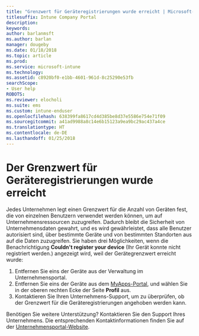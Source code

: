 ```yaml
---
title: "Grenzwert für Geräteregistrierungen wurde erreicht | Microsoft-Dokumentation"
titlesuffix: Intune Company Portal
description: 
keywords: 
author: barlanmsft
ms.author: barlan
manager: dougeby
ms.date: 01/18/2018
ms.topic: article
ms.prod: 
ms.service: microsoft-intune
ms.technology: 
ms.assetid: c8920bf0-e1bb-4601-961d-8c25290e53fb
searchScope:
- User help
ROBOTS: 
ms.reviewer: elocholi
ms.suite: ems
ms.custom: intune-enduser
ms.openlocfilehash: 638399fa8617cd4d385be8d37e5586e754e71f09
ms.sourcegitcommit: a41ad9988a8c14e6b15123a9ea9bc29ac437a4ce
ms.translationtype: HT
ms.contentlocale: de-DE
ms.lasthandoff: 01/25/2018
---
```

# <a name="the-limit-of-devices-you-can-register-has-been-reached"></a>Der Grenzwert für Geräteregistrierungen wurde erreicht

Jedes Unternehmen legt einen Grenzwert für die Anzahl von Geräten fest, die von einzelnen Benutzern verwendet werden können, um auf Unternehmensressourcen zuzugreifen. Dadurch bleibt die Sicherheit von Unternehmensdaten gewahrt, und es wird gewährleistet, dass alle Benutzer autorisiert sind, über bestimmte Geräte und von bestimmten Standorten aus auf die Daten zuzugreifen. Sie haben drei Möglichkeiten, wenn die Benachrichtigung **Couldn't register your device** (Ihr Gerät konnte nicht registriert werden.) angezeigt wird, weil der Gerätegrenzwert erreicht wurde:

1. Entfernen Sie eins der Geräte aus der Verwaltung im Unternehmensportal. 
2. Entfernen Sie eins der Geräte aus dem [MyApps-Portal](https://myapps.microsoft.com), und wählen Sie in der oberen rechten Ecke der Seite **Profil** aus. 
3. Kontaktieren Sie Ihren Unternehmens-Support, um zu überprüfen, ob der Grenzwert für die Geräteregistrierungen angehoben werden kann.

Benötigen Sie weitere Unterstützung? Kontaktieren Sie den Support Ihres Unternehmens. Die entsprechenden Kontaktinformationen finden Sie auf der [Unternehmensportal-Website](https://portal.manage.microsoft.com#HelpDeskDialog).
